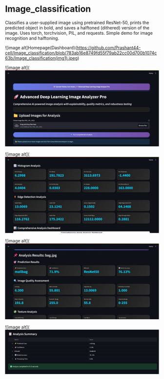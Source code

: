 # Image_classification
Classifies a user-supplied image using pretrained ResNet-50, prints the predicted object in bold, and saves a halftoned (dithered) version of the image. Uses torch, torchvision, PIL, and requests. Simple demo for image recognition and halftoning.


![image alt]Homepage(Dashboard)(https://github.com/Prashant44-cell/Image_classification/blob/783ab16e8749fd55f79ab22cc00d700b1074c63b/Image_classification(img1).jpeg)

![image alt](![image alt](https://github.com/Prashant44-cell/Image_classification/blob/783ab16e8749fd55f79ab22cc00d700b1074c63b/Image_classification(img1).jpeg)

 ![image alt](![image alt](https://github.com/Prashant44-cell/Image_classification/blob/a5f5197407bd9a5746921538799beae91b03a5c0/Screenshot_5-9-2025_95941_localhost.jpeg)

![image alt](![image alt](https://github.com/Prashant44-cell/Image_classification/blob/a5f5197407bd9a5746921538799beae91b03a5c0/Screenshot_5-9-2025_1003_localhost.jpeg)

![image alt](![image alt](https://github.com/Prashant44-cell/Image_classification/blob/a5f5197407bd9a5746921538799beae91b03a5c0/Screenshot_5-9-2025_95930_localhost.jpeg)
